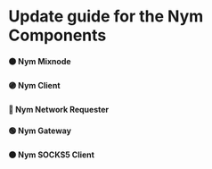 # Update guide for the Nym Components
#### 🟠 Nym Mixnode 
#### 🟣 Nym Client
#### 🔵  Nym Network Requester
#### 🟢 Nym Gateway
#### ⚫ Nym SOCKS5 Client
